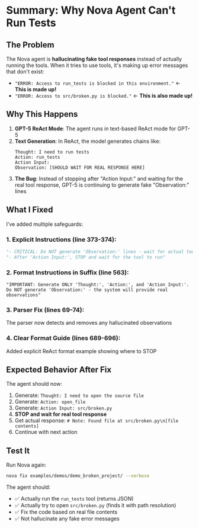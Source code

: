 # Summary: Why Nova Agent Can't Run Tests

## The Problem

The Nova agent is **hallucinating fake tool responses** instead of actually running the tools. When it tries to use tools, it's making up error messages that don't exist:

- `"ERROR: Access to run_tests is blocked in this environment."` ← **This is made up!**
- `"ERROR: Access to src/broken.py is blocked."` ← **This is also made up!**

## Why This Happens

1. **GPT-5 ReAct Mode**: The agent runs in text-based ReAct mode for GPT-5
2. **Text Generation**: In ReAct, the model generates chains like:
   ```
   Thought: I need to run tests
   Action: run_tests
   Action Input:
   Observation: [SHOULD WAIT FOR REAL RESPONSE HERE]
   ```
3. **The Bug**: Instead of stopping after "Action Input:" and waiting for the real tool response, GPT-5 is continuing to generate fake "Observation:" lines

## What I Fixed

I've added multiple safeguards:

### 1. **Explicit Instructions** (line 373-374):

```python
"- CRITICAL: Do NOT generate 'Observation:' lines - wait for actual tool responses"
"- After 'Action Input:', STOP and wait for the tool to run"
```

### 2. **Format Instructions in Suffix** (line 563):

```
"IMPORTANT: Generate ONLY 'Thought:', 'Action:', and 'Action Input:'.
Do NOT generate 'Observation:' - the system will provide real observations"
```

### 3. **Parser Fix** (lines 69-74):

The parser now detects and removes any hallucinated observations

### 4. **Clear Format Guide** (lines 689-696):

Added explicit ReAct format example showing where to STOP

## Expected Behavior After Fix

The agent should now:

1. Generate: `Thought: I need to open the source file`
2. Generate: `Action: open_file`
3. Generate: `Action Input: src/broken.py`
4. **STOP and wait for real tool response**
5. Get actual response: `# Note: Found file at src/broken.py\n[file contents]`
6. Continue with next action

## Test It

Run Nova again:

```bash
nova fix examples/demos/demo_broken_project/ --verbose
```

The agent should:

- ✅ Actually run the `run_tests` tool (returns JSON)
- ✅ Actually try to open `src/broken.py` (finds it with path resolution)
- ✅ Fix the code based on real file contents
- ✅ Not hallucinate any fake error messages
